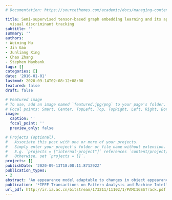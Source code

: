 ```yaml
---
# Documentation: https://sourcethemes.com/academic/docs/managing-content/

title: Semi-supervised tensor-based graph embedding learning and its application to
  visual discriminant tracking
subtitle: ''
summary: ''
authors:
- Weiming Hu
- Jin Gao
- Junliang Xing
- Chao Zhang
- Stephen Maybank
tags: []
categories: []
date: '2016-01-01'
lastmod: 2020-09-14T02:08:12+08:00
featured: false
draft: false

# Featured image
# To use, add an image named `featured.jpg/png` to your page's folder.
# Focal points: Smart, Center, TopLeft, Top, TopRight, Left, Right, BottomLeft, Bottom, BottomRight.
image:
  caption: ''
  focal_point: ''
  preview_only: false

# Projects (optional).
#   Associate this post with one or more of your projects.
#   Simply enter your project's folder or file name without extension.
#   E.g. `projects = ["internal-project"]` references `content/project/deep-learning/index.md`.
#   Otherwise, set `projects = []`.
projects: []
publishDate: '2020-09-13T18:08:11.871292Z'
publication_types:
- 2
abstract: 'An appearance model adaptable to changes in object appearance is critical in visual object tracking. In this paper, we treat an image patch as a two-order tensor which preserves the original image structure. We design two graphs for characterizing the intrinsic local geometrical structure of the tensor samples of the object and the background. Graph embedding is used to reduce the dimensions of the tensors while preserving the structure of the graphs. Then, a discriminant embedding space is constructed. We prove two propositions forfinding the transformation matrices which are used to map the original tensor samples to the tensor-based graph embedding space. In order to encode more discriminant information in the embedding space, we propose a transfer-learningbased semi-supervised strategy to iteratively adjust the embedding space into which discriminative information obtained from earlier times is transferred. We apply the proposed semi-supervised tensor-based graph embedding learning algorithm to visual tracking. The new tracking algorithm captures an object s appearance characteristics during tracking and uses a particle filter to estimate the optimal object state. Experimental results on the CVPR 2013 benchmark dataset demonstrate the effectiveness of the proposed tracking algorithm.'
publication: '*IEEE Transactions on Pattern Analysis and Machine Intelligence (**TPAMI**)*'
url_pdf: http://ir.ia.ac.cn/bitstream/173211/11102/1/PAMI16SSTrack.pdf
---
```

